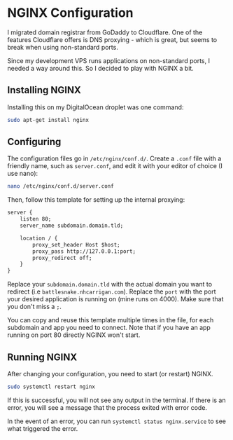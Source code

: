 # NGINX Configuration

I migrated domain registrar from GoDaddy to Cloudflare. One of the features Cloudflare offers is DNS proxying - which is great, but seems to break when using non-standard ports. 

Since my development VPS runs applications on non-standard ports, I needed a way around this. So I decided to play with NGINX a bit.

## Installing NGINX

Installing this on my DigitalOcean droplet was one command:

```bash
sudo apt-get install nginx
```

## Configuring

The configuration files go in `/etc/nginx/conf.d/`. Create a `.conf` file with a friendly name, such as `server.conf`, and edit it with your editor of choice (I use nano):

```bash
nano /etc/nginx/conf.d/server.conf
```

Then, follow this template for setting up the internal proxying:

```txt
server {
    listen 80;
    server_name subdomain.domain.tld;

    location / {
        proxy_set_header Host $host;
        proxy_pass http://127.0.0.1:port;
        proxy_redirect off;
    }
}
```

Replace your `subdomain.domain.tld` with the actual domain you want to redirect (i.e `battlesnake.nhcarrigan.com`). Replace the `port` with the port your desired application is running on (mine runs on 4000). Make sure that you don't miss a `;`.

You can copy and reuse this template multiple times in the file, for each subdomain and app you need to connect. Note that if you have an app running on port 80 directly NGINX won't start.

## Running NGINX

After changing your configuration, you need to start (or restart) NGINX.

```bash
sudo systemctl restart nginx
```

If this is successful, you will not see any output in the terminal. If there is an error, you will see a message that the process exited with error code.

In the event of an error, you can run `systemctl status nginx.service` to see what triggered the error.
